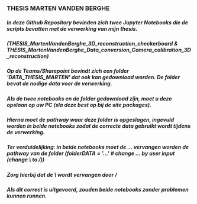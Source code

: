 ### THESIS MARTEN VANDEN BERGHE

##### In deze Github Repository bevinden zich twee Jupyter Notebooks die de scripts bevatten met de verwerking van mijn thesis.
##### (THESIS_MartenVandenBerghe_3D_reconstruction_checkerboard & THESIS_MartenVandenBerghe_Data_conversion_Camera_calibration_3D_reconstruction)
##### Op de Teams/Sharepoint bevindt zich een folder 'DATA_THESIS_MARTEN' dat ook kan gedownload worden. De folder bevat de nodige data voor de verwerking.
##### Als de twee notebooks en de folder gedownload zijn, moet u deze opslaan op uw PC (sla deze best op bij de site packages).
##### Hierna moet de pathway waar deze folder is opgeslagen, ingevuld worden in beide notebooks zodat de correcte data gebruikt wordt tijdens de verwerking.
##### Ter verduidelijking: in beide notebooks moet de ... vervangen worden de pathway van de folder (folderDATA = '...' # change ... by user input (change \ to /))
##### Zorg hierbij dat de \ wordt vervangen door /
##### Als dit correct is uitgevoerd, zouden beide notebooks zonder problemen kunnen runnen.
